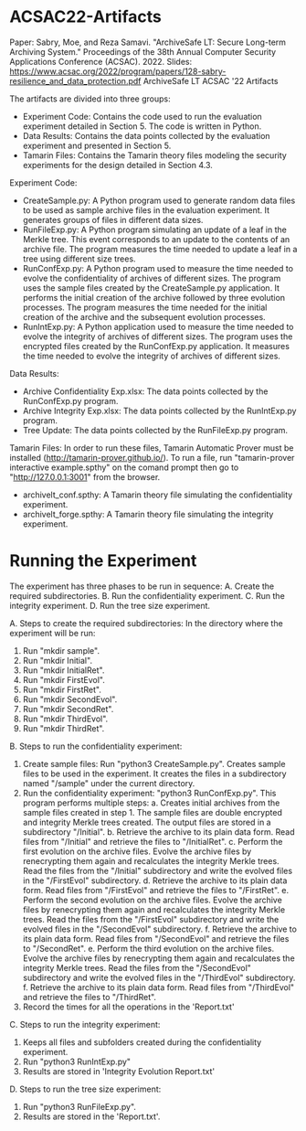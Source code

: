 # ACSAC22-Artifacts

Paper: Sabry, Moe, and Reza Samavi. "ArchiveSafe LT: Secure Long-term Archiving System." Proceedings of the 38th Annual Computer Security Applications Conference (ACSAC). 2022.
Slides: https://www.acsac.org/2022/program/papers/128-sabry-resilience_and_data_protection.pdf
ArchiveSafe LT ACSAC '22 Artifacts

The artifacts are divided into three groups:
 - Experiment Code: Contains the code used to run the evaluation experiment detailed in Section 5. The code is written in Python.
 - Data Results: Contains the data points collected by the evaluation experiment and presented in Section 5.
 - Tamarin Files: Contains the Tamarin theory files modeling the security experiments for the design detailed in Section 4.3. 

Experiment Code:
 - CreateSample.py: A Python program used to generate random data files to be used as sample archive files in the evaluation experiment. It generates groups of files in different data sizes. 
 - RunFileExp.py: A Python program simulating an update of a leaf in the Merkle tree. This event corresponds to an update to the contents of an archive file. The program measures the time needed to update a leaf in a tree using different size trees.
 - RunConfExp.py: A Python program used to measure the time needed to evolve the confidentiality of archives of different sizes. The program uses the sample files created by the CreateSample.py application. It performs the initial creation of the archive followed by three evolution processes. The program measures the time needed for the initial creation of the archive and the subsequent evolution processes.
 - RunIntExp.py: A Python application used to measure the time needed to evolve the integrity of archives of different sizes. The program uses the encrypted files created by the RunConfExp.py application. It measures the time needed to evolve the integrity of archives of different sizes.

Data Results:
 - Archive Confidentiality Exp.xlsx: The data points collected by the RunConfExp.py program.
 - Archive Integrity Exp.xlsx: The data points collected by the RunIntExp.py program.
 - Tree Update:  The data points collected by the RunFileExp.py program.

Tamarin Files:
In order to run these files, Tamarin Automatic Prover must be installed (http://tamarin-prover.github.io/). To run a file, run "tamarin-prover interactive example.spthy" on the comand prompt then go to "http://127.0.0.1:3001" from the browser.
 - archivelt_conf.spthy: A Tamarin theory file simulating the confidentiality experiment.
 - archivelt_forge.spthy: A Tamarin theory file simulating the integrity experiment.



# Running the Experiment
The experiment has three phases to be run in sequence: 
A. Create the required subdirectories.
B. Run the confidentiality experiment.
C. Run the integrity experiment.
D. Run the tree size experiment.

A. Steps to create the required subdirectories:
In the directory where the experiment will be run:
1. Run "mkdir sample".
2. Run "mkdir Initial".
3. Run "mkdir InitialRet".
4. Run "mkdir FirstEvol".
5. Run "mkdir FirstRet".
6. Run "mkdir SecondEvol".
7. Run "mkdir SecondRet".
8. Run "mkdir ThirdEvol".
9. Run "mkdir ThirdRet".

B. Steps to run the confidentiality experiment:
1. Create sample files: Run "python3 CreateSample.py". Creates sample files to be used in the experiment. It creates the files in a subdirectory named "/sample" under the current directory.
2. Run the confidentiality experiment: "python3 RunConfExp.py". This program performs multiple steps:
 a. Creates initial archives from the sample files created in step 1. The sample files are double encrypted and integrity Merkle trees created. The output files are stored in a subdirectory "/Initial".
 b. Retrieve the archive to its plain data form. Read files from "/Initial" and retrieve the files to "/InitialRet".
 c. Perform the first evolution on the archive files. Evolve the archive files by renecrypting them again and recalculates the integrity Merkle trees. Read the files from the "/Initial" subdirectory and write the evolved files in the "/FirstEvol" subdirectory.
 d. Retrieve the archive to its plain data form. Read files from "/FirstEvol" and retrieve the files to "/FirstRet".
 e. Perform the second evolution on the archive files. Evolve the archive files by renecrypting them again and recalculates the integrity Merkle trees. Read the files from the "/FirstEvol" subdirectory and write the evolved files in the "/SecondEvol" subdirectory.
 f. Retrieve the archive to its plain data form. Read files from "/SecondEvol" and retrieve the files to "/SecondRet".
 e. Perform the third evolution on the archive files. Evolve the archive files by renecrypting them again and recalculates the integrity Merkle trees. Read the files from the "/SecondEvol" subdirectory and write the evolved files in the "/ThirdEvol" subdirectory.
 f. Retrieve the archive to its plain data form. Read files from "/ThirdEvol" and retrieve the files to "/ThirdRet".
3. Record the times for all the operations in the 'Report.txt'

C. Steps to run the integrity experiment:
1. Keeps all files and subfolders created during the confidentiality experiment.
2. Run "python3 RunIntExp.py"
3. Results are stored in 'Integrity Evolution Report.txt'

D. Steps to run the tree size experiment:
1. Run "python3 RunFileExp.py".
2. Results are stored in the 'Report.txt'.
